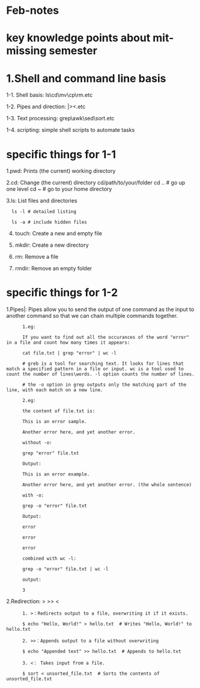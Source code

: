 # Feb-notes
# key knowledge points about mit-missing semester

# 1.Shell and command line basis
  1-1. Shell basis: ls\cd\mv\cp\rm.etc
  
  1-2. Pipes and direction: |\>\<.etc
  
  1-3. Text processing: grep\awk\sed\sort.etc
  
  1-4. scripting: simple shell scripts to automate tasks
     
# specific things for 1-1
1.pwd: Prints (the current) working directory

2.cd: Change (the current) directory cd/path/to/your/folder
      cd .. # go up one level
      cd ~ # go to your home directory
      
3.ls: List files and directories

      ls -l # detailed listing
      
      ls -a # include hidden files
      
4. touch: Create a new and empty file
   
5. mkdir: Create a new directory
  
6. rm: Remove a file
   
7. rmdir: Remove an empty folder

# specific things for 1-2
1.Pipes|: Pipes allow you to send the output of one command as the input to another command so that we can chain multiple commands together.

          1.eg: 
          
          If you want to find out all the occurances of the word "error" in a file and count how many times it appears:
          
          cat file.txt | grep "error" | wc -l
          
          # greb is a tool for searching text. It looks for lines that match a specified pattern in a file or input. wc is a tool used to count the number of lines\words. -l option counts the number of lines.

          # the -o option in grep outputs only the matching part of the line, with each match on a new line.

          2.eg: 
          
          the content of file.txt is:
          
          This is an error sample.
          
          Another error here, and yet another error.

          without -o:
          
          grep "error" file.txt
          
          Output:

          This is an error example.

          Another error here, and yet another error. (the whole sentence)

          with -o:

          grep -o "error" file.txt

          Output:

          error

          error

          error

          combined with wc -l:

          grep -o "error" file.txt | wc -l

          output:

          3

2.Redirection: > >> <

          1. >：Redirects output to a file, overwriting it if it exists.

          $ echo "Hello, World!" > hello.txt  # Writes "Hello, World!" to hello.txt

          2. >>：Appends output to a file without overwriting

          $ echo "Appended text" >> hello.txt  # Appends to hello.txt

          3. <： Takes input from a file.

          $ sort < unsorted_file.txt  # Sorts the contents of unsorted_file.txt


  
          
          

          
